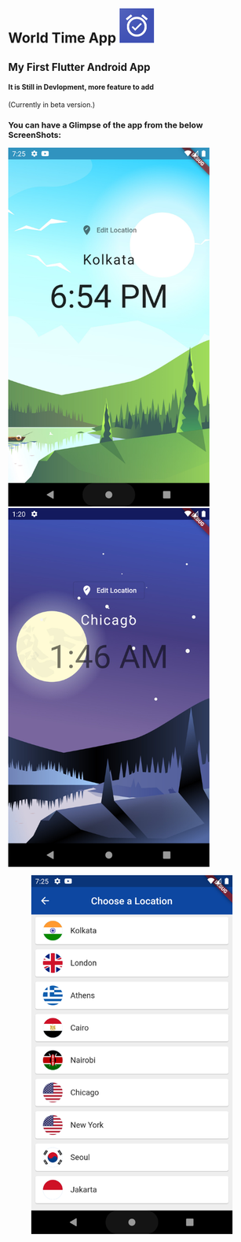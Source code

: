 <h1> World Time App <img src = "assets/1024.png" width="70px"> </h1>

<h2> My First Flutter Android App </h2>

#### It is Still in Devlopment, more feature to add
(Currently in beta version.)

### You can have a Glimpse of the app from the below ScreenShots: <br>

<img src="assets/1.png" width="410px">     <img src="assets/2.png" width="410px">
<p align="center"> <img src="assets/3.png" width="410px"> </p>

